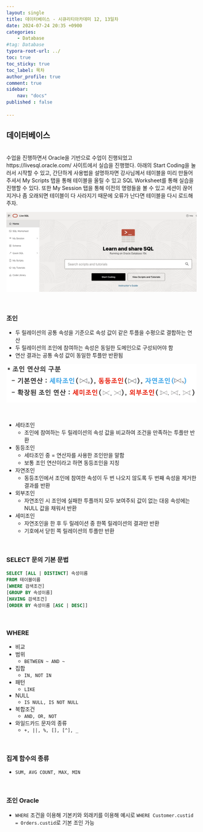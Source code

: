 ```yaml
---
layout: single
title: 데이터베이스 - 시큐리티아카데미 12, 13일차
date: 2024-07-24 20:35 +0900
categories: 
    - Database
#tag: Database
typora-root-url: ../
toc: true
toc_sticky: true
toc_label: 목차
author_profile: true
comment: true
sidebar:
    nav: "docs"
published : false

---
```


## 데이터베이스

<br>
수업을 진행하면서 Oracle을 기반으로 수업이 진행되었고 https://livesql.oracle.com/ 사이트에서 실습을 진행했다. 아래의 Start Coding을 눌러서 시작할 수 있고, 간단하게 사용법을 설명하자면 강사님께서 테이블을 미리 만들어주셔서 My Scripts 탭을 통해 테이블을 올릴 수 있고 SQL Worksheet를 통해 실습을 진행할 수 있다. 또한 My Session 탭을 통해 이전의 명령들을 볼 수 있고 세션이 끊어지거나 좀 오래되면 테이블이 다 사라지기 때문에 오류가 난다면 테이블을 다시 로드해주자.

![image-20240724203915802](/images/2024-07-24-security-database2/image-20240724203915802.png)

<br>

### 조인

- 두 릴레이션의 공통 속성을 기준으로 속성 값이 같은 투플을 수평으로 결합하는 연산
- 두 릴레이션의 조인에 참여하는 속성은 동일한 도메인으로 구성되어야 함 
- 연산 결과는 공통 속성 값이 동일한 투플만 반환됨 

![image-20240724204348744](/images/2024-07-24-security-database2/image-20240724204348744.png)

<br>

- 세타조인
  - 조인에 참여하는 두 릴레이션의 속성 값을 비교하여 조건을 만족하는 투플만 반환 
- 동등조인
  - 세타조인 중 = 연산자를 사용한 조인만을 말함 
  - 보통 조인 연산이라고 하면 동등조인을 지칭 
- 자연조인
  - 동등조인에서 조인에 참여한 속성이 두 번 나오지 않도록 두 번째 속성을 제거한 결과를 반환
- 외부조인
  - 자연조인 시 조인에 실패한 투플까지 모두 보여주되 값이 없는 대응 속성에는 NULL 값을 채워서 반환
- 세미조인
  - 자연조인을 한 후 두 릴레이션 중 한쪽 릴레이션의 결과만 반환
  - 기호에서 닫힌 쪽 릴레이션의 투플만 반환  

<br>

### SELECT 문의 기본 문법

```sql
SELECT [ALL | DISTINCT] 속성이름
FROM 테이블이름
[WHERE 검색조건]
[GROUP BY 속성이름]
[HAVING 검색조건]
[ORDER BY 속성이름 [ASC | DESC]]
```

<br>

### WHERE

- 비교
- 범위
  - `BETWEEN ~ AND ~`
- 집합
  - `IN, NOT IN`
- 패턴
  - `LIKE`
- NULL
  - `IS NULL, IS NOT NULL`
- 복합조건
  - `AND, OR, NOT`
- 와일드카드 문자의 종류
  - `+, ||, %, [], [^], _`

<br>

### 집계 함수의 종류

- `SUM, AVG COUNT, MAX, MIN`

<br>

### 조인 Oracle

- `WHERE` 조건을 이용해 기본키와 외래키를 이용해 예시로 `WHERE Customer.custid = Orders.custid`로 기본 조인 가능
